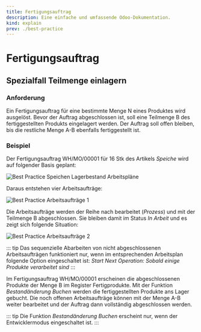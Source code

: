 ```yaml
---
title: Fertigungsauftrag
description: Eine einfache und umfassende Odoo-Dokumentation.
kind: explain
prev: ./best-practice
---
```

# Fertigungsauftrag

## Spezialfall Teilmenge einlagern

### Anforderung

Ein Fertigungsauftrag für eine bestimmte Menge N eines Produktes wird ausgelöst. Bevor der Auftrag abgeschlossen ist, soll eine Teilmenge B des fertiggestellten Produkts eingelagert werden. Der Auftrag soll offen bleiben, bis die restliche Menge A-B ebenfalls fertiggestellt ist.

### Beispiel

Der Fertigungsauftrag WH/MO/00001 für 16 Stk des Artikels *Speiche* wird auf folgender Basis geplant:

![Best Practice Speichen Lagerbestand Arbeitspläne](attachments/Best%20Practice%20Speichen%20Lagerbestand%20Arbeitspläne.svg)

Daraus entstehen vier Arbeitsaufträge:

![Best Practice Arbeitsaufträge 1](attachments/Best%20Practice%20Arbeitsaufträge%201.svg)

Die Arbeitsaufträge werden der Reihe nach bearbeitet  (*Prozess*) und mit der Teilmenge B abgeschlossen. Sie bleiben damit im Status *In Arbeit* und es zeigt sich folgende Situation:

![Best Practice Arbeitsaufträge 2](attachments/Best%20Practice%20Arbeitsaufträge%202.svg)

::: tip
Das sequenzielle Abarbeiten von nicht abgeschlossenen Arbeitsaufträgen funktioniert nur, wenn im entsprechenden Arbeitsplan folgende Option eingeschaltet ist: *Start Next Operation: Sobald einige Produkte verarbeitet sind*
:::

Im Fertigungsauftrag WH/MO/00001 erscheinen die abgeschlossenen Produkte der Menge B im Register Fertigprodukte. Mit der Funktion *Bestandänderung Buchen* werden die fertiggestellten Produkte ans Lager gebucht. Die noch offenen Arbeitsaufträge können mit der Menge A-B weiter bearbeitet und der Auftrag dann vollständig abgeschlossen werden.

::: tip
Die Funktion *Bestandänderung Buchen* erscheint nur, wenn der Entwicklermodus eingeschaltet ist.
:::
